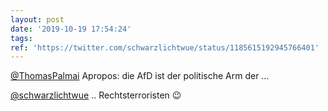 ```yaml
---
layout: post
date: '2019-10-19 17:54:24'
tags: 
ref: 'https://twitter.com/schwarzlichtwue/status/1185615192945766401'
---
```

[@ThomasPalmai](https://twitter.com/ThomasPalmai) Apropos: die AfD ist der politische Arm der …

[@schwarzlichtwue](https://twitter.com/schwarzlichtwue) .. Rechtsterroristen 😉